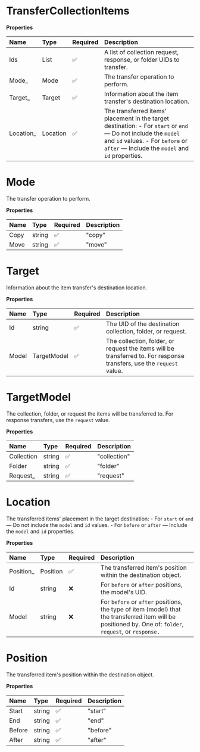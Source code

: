 # TransferCollectionItems

**Properties**

| Name       | Type         | Required | Description                                                                                                                                                                                           |
| :--------- | :----------- | :------- | :---------------------------------------------------------------------------------------------------------------------------------------------------------------------------------------------------- |
| Ids        | List<string> | ✅       | A list of collection request, response, or folder UIDs to transfer.                                                                                                                                   |
| Mode\_     | Mode         | ✅       | The transfer operation to perform.                                                                                                                                                                    |
| Target\_   | Target       | ✅       | Information about the item transfer's destination location.                                                                                                                                           |
| Location\_ | Location     | ✅       | The transferred items' placement in the target destination: - For `start` or `end` — Do not include the `model` and `id` values. - For `before` or `after` — Include the `model` and `id` properties. |

# Mode

The transfer operation to perform.

**Properties**

| Name | Type   | Required | Description |
| :--- | :----- | :------- | :---------- |
| Copy | string | ✅       | "copy"      |
| Move | string | ✅       | "move"      |

# Target

Information about the item transfer's destination location.

**Properties**

| Name  | Type        | Required | Description                                                                                                           |
| :---- | :---------- | :------- | :-------------------------------------------------------------------------------------------------------------------- |
| Id    | string      | ✅       | The UID of the destination collection, folder, or request.                                                            |
| Model | TargetModel | ✅       | The collection, folder, or request the items will be transferred to. For response transfers, use the `request` value. |

# TargetModel

The collection, folder, or request the items will be transferred to. For response transfers, use the `request` value.

**Properties**

| Name       | Type   | Required | Description  |
| :--------- | :----- | :------- | :----------- |
| Collection | string | ✅       | "collection" |
| Folder     | string | ✅       | "folder"     |
| Request\_  | string | ✅       | "request"    |

# Location

The transferred items' placement in the target destination: - For `start` or `end` — Do not include the `model` and `id` values. - For `before` or `after` — Include the `model` and `id` properties.

**Properties**

| Name       | Type     | Required | Description                                                                                                                                              |
| :--------- | :------- | :------- | :------------------------------------------------------------------------------------------------------------------------------------------------------- |
| Position\_ | Position | ✅       | The transferred item's position within the destination object.                                                                                           |
| Id         | string   | ❌       | For `before` or `after` positions, the model's UID.                                                                                                      |
| Model      | string   | ❌       | For `before` or `after` positions, the type of item (model) that the transferred item will be positioned by. One of: `folder`, `request`, or `response.` |

# Position

The transferred item's position within the destination object.

**Properties**

| Name   | Type   | Required | Description |
| :----- | :----- | :------- | :---------- |
| Start  | string | ✅       | "start"     |
| End    | string | ✅       | "end"       |
| Before | string | ✅       | "before"    |
| After  | string | ✅       | "after"     |

<!-- This file was generated by liblab | https://liblab.com/ -->
